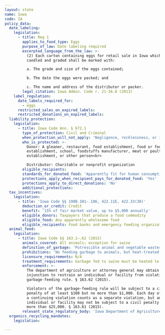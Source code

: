 ```yaml
---
layout: state
name: Iowa
code: IA
policy_data:
  date_labeling:
    legislation:
      - title: Reg 1
        applies_to_food_type: Eggs
        purpose_of_law: Date labeling required
        excerpted_language_from_the_law: >-
          (2) Each carton containing eggs for retail sale in Iowa which have been
          candled and graded shall be marked with:

          a. The grade and size of the eggs contained;

          b. The date the eggs were packed; and

          c. The name and address of the distributor or packer.
        legal_citation: Iowa Admin. Code r. 21-36.8 (2013)
    label_regulation:
      date_labels_required_for:
        - eggs
      restricted_sales_on_expired_labels:
      restricted_donations_on_expired_labels:
  liability_protection:
    legislation:
      - title: Iowa Code Ann. § 672.1
        type_of_protection: Civil and Criminal
        when_protection_will_not_apply: 'Negligence, recklessness, or intentional misconduct, or if the donor or nonprofit had actual or constructive knowledge that the food was contaminated or harmful to health'
        who_is_protected: >-
          Donor: A gleaner, restaurant, food establishment, food or food services
          establishment, school, foodstuffs manufacturer, meat or poultry
          establishment, or other person<br>

          Distributor: Charitable or nonprofit organization
        eligible_recipients:
        standards_for_donated_food: 'Apparently fit for human consumption; includes food not readily marketable due to appearance, freshness, grade, or surplus but not defective canned goods'
        protections_apply_when_recipient_pays_for_donated_food: 'Yes'
        protections_apply_to_direct_donations: 'No'
        additional_protections:
  tax_incentives:
    legislation:
      - title: 'Iowa Code §§ 190B.101-.106, 422.11E, 422.33(30)'
        deduction_or_credit: Credit
        benefit: '15% of fair market value, up to $5,000 annually'
        eligible_donors: Taxpayers that produce a food commodity
        eligible_food: Any apparently wholesome food
        eligible_recipients: Food banks and emergency feeding organizations
  animal_feed:
    legislation:
      - title: Iowa Code §§ 163.1–.62 (2015)
        animals_covered: All animals; exception for swine
        definition_of_garbage: 'Putrescible animal and vegetable wastes resulting from the handling, preparation, cooking, and consumption of foods, including animal carcasses or parts. “Garbage” includes all waste material, byproducts of a kitchen, restaurant, hotel, or slaughterhouse, every refuse accumulation of animal, fruit, or vegetable matter, liquids or otherwise, or grain not consumed, that is collected from hog sales pen floors in public stockyards. Animals or parts of animals, which are processed by slaughterhouses or rendering establishments, and which as part of the processing are heated to not less than 212 degrees Fahrenheit for thirty minutes, are not garbage for purposes of this chapter. § 163.26 (2015).'
        prohibitions: 'No feeding garbage to animals, but heat-treated garbage may be fed to swine and individuals may feed untreated household garbage to their own swine. §§ 163.26–.27 (2015).'
        licensure_requirements: N/A
        treatment_requirements: Garbage fed to swine must be heated to at least 212 degrees Fahrenheit for 30 minutes. § 163.26 (2015).
        enforcement: >-
          The department of agriculture or attorney general may obtain an
          injunction to restrain an individual or facility from violating the
          garbage-feeding rule. § 163.62 (2015).

          Violators of the garbage-feeding rule will be subject to a civil
          penalty of at least $100 but no more than $1,000. Each day of
          a continuing violation counts as a separate violation, but an
          individual or facility may not be subject to a civil penalty totaling
          more than $25,000. § 163.61 (2015).
        relevant_state_regulatory_body: 'Iowa Department of Agriculture & Land Stewardship (§ 163.1 (2015)), <a href="http://www.iowaagriculture.gov/" target="_blank">http://www.iowaagriculture.gov/</a>.'
  organics_recycling_mandates:
    legislation:

---
```

